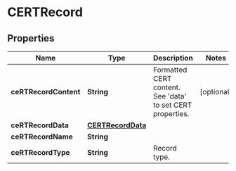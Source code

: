 # CERTRecord

## Properties
Name | Type | Description | Notes
------------ | ------------- | ------------- | -------------
**ceRTRecordContent** | **String** | Formatted CERT content. See &#x27;data&#x27; to set CERT properties. |  [optional]
**ceRTRecordData** | [**CERTRecordData**](CERTRecordData.md) |  | 
**ceRTRecordName** | **String** |  | 
**ceRTRecordType** | **String** | Record type. | 
